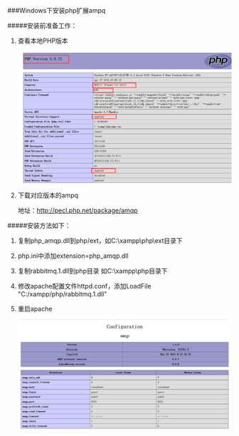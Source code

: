 ###Windows下安装php扩展ampq



#####安装前准备工作：

1.  查看本地PHP版本

    ![avatar](https://raw.githubusercontent.com/wanglu1990/RabbitMQ/master/images/phpinfo.png)

2.  下载对应版本的ampq
    
    地址：<http://pecl.php.net/package/amqp>
    
    


#####安装方法如下：


1.  复制php_amqp.dll到php/ext，如C:\xampp\php\ext目录下

2.  php.ini中添加extension=php_amqp.dll

3.  复制rabbitmq.1.dll到php目录 如C:\xampp\php目录下

4.  修改apache配置文件httpd.conf，添加LoadFile  "C:/xampp/php/rabbitmq.1.dll"

5.  重启apache

    ![avatar](https://raw.githubusercontent.com/wanglu1990/RabbitMQ/master/images/amqp_extension.png)

